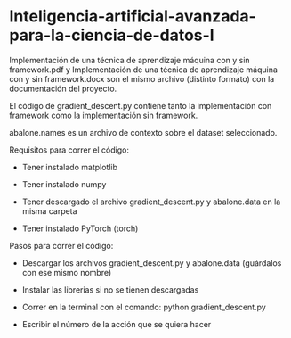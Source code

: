 # Inteligencia-artificial-avanzada-para-la-ciencia-de-datos-I

Implementación de una técnica de aprendizaje máquina con y sin framework.pdf y Implementación de una técnica de aprendizaje máquina con y sin framework.docx son el mismo archivo (distinto formato) con la documentación del proyecto.

El código de gradient_descent.py contiene tanto la implementación con framework como la implementación sin framework.

abalone.names es un archivo de contexto sobre el dataset seleccionado.



Requisitos para correr el código:

- Tener instalado matplotlib

- Tener instalado numpy

- Tener descargado el archivo gradient_descent.py y abalone.data en la misma carpeta

- Tener instalado PyTorch (torch)


Pasos para correr el código:

- Descargar los archivos gradient_descent.py y abalone.data (guárdalos con ese mismo nombre)

- Instalar las librerias si no se tienen descargadas

- Correr en la terminal con el comando: python gradient_descent.py

- Escribir el número de la acción que se quiera hacer
